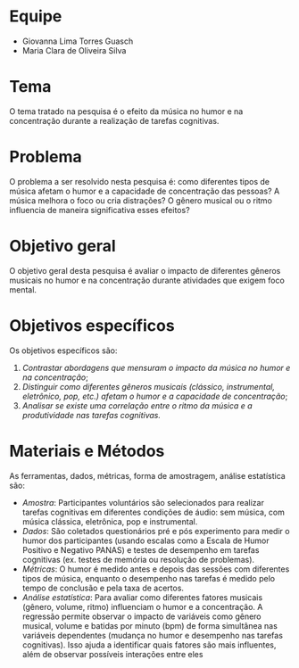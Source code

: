 # Equipe

* Giovanna Lima Torres Guasch
* Maria Clara de Oliveira Silva

# Tema
O tema tratado na pesquisa é o efeito da música no humor e na concentração durante a realização de tarefas cognitivas.

# Problema
O problema a ser resolvido nesta pesquisa é: como diferentes tipos de música afetam o humor e a capacidade de concentração das pessoas? A música melhora o foco ou cria distrações? O gênero musical ou o ritmo influencia de maneira significativa esses efeitos?

# Objetivo geral
O objetivo geral desta pesquisa é avaliar o impacto de diferentes gêneros musicais no humor e na concentração durante atividades que exigem foco mental.

# Objetivos específicos
Os objetivos específicos são:
1. _Contrastar abordagens que mensuram o impacto da música no humor e na concentração_;
2. _Distinguir como diferentes gêneros musicais (clássico, instrumental, eletrônico, pop, etc.) afetam o humor e a capacidade de concentração_;
3. _Analisar se existe uma correlação entre o ritmo da música e a produtividade nas tarefas cognitivas._
   
# Materiais e Métodos
As ferramentas, dados, métricas, forma de amostragem, análise estatística são:
* *Amostra*: Participantes voluntários são selecionados para realizar tarefas cognitivas em diferentes condições de áudio: sem música, com música clássica, eletrônica, pop e instrumental.
* *Dados*: São coletados questionários pré e pós experimento para medir o humor dos participantes (usando escalas como a Escala de Humor Positivo e Negativo  PANAS) e testes de desempenho em tarefas cognitivas (ex. testes de memória ou resolução de problemas).
* *Métricas*: O humor é medido antes e depois das sessões com diferentes tipos de música, enquanto o desempenho nas tarefas é medido pelo tempo de conclusão e pela taxa de acertos.
* *Análise estatística*: Para avaliar como diferentes fatores musicais (gênero, volume, ritmo) influenciam o humor e a concentração. A regressão permite observar o impacto de variáveis como gênero musical, volume e batidas por minuto (bpm) de forma simultânea nas variáveis dependentes (mudança no humor e desempenho nas tarefas cognitivas). Isso ajuda a identificar quais fatores são mais influentes, além de observar possíveis interações entre eles


